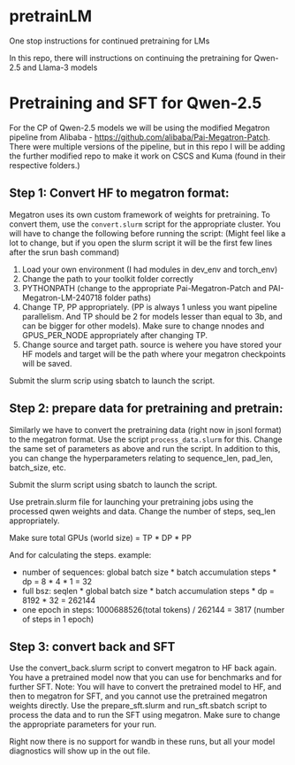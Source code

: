 # pretrainLM
One stop instructions for continued pretraining for LMs

In this repo, there will instructions on continuing the pretraining for Qwen-2.5 and Llama-3 models

Pretraining and SFT for Qwen-2.5
================================
For the CP of Qwen-2.5 models we will be using the modified Megatron pipeline from Alibaba - https://github.com/alibaba/Pai-Megatron-Patch.
There were multiple versions of the pipeline, but in this repo I will be adding the further modified repo to make it work on CSCS and Kuma (found in their respective folders.)

Step 1: Convert HF to megatron format:
--------------------------------------
Megatron uses its own custom framework of weights for pretraining. To convert them, use the `convert.slurm` script for the appropriate cluster. You will have to change the following before running the script: (Might feel like a lot to change, but if you open the slurm script it will be the first few lines after the srun bash command)
1. Load your own environment (I had modules in dev_env and torch_env)
2. Change the path to your toolkit folder correctly
3. PYTHONPATH (change to the appropriate Pai-Megatron-Patch and PAI-Megatron-LM-240718 folder paths)
4. Change TP, PP appropriately. (PP is always 1 unless you want pipeline parallelism. And TP should be 2 for models lesser than equal to 3b, and can be bigger for other models). Make sure to change nnodes and GPUS_PER_NODE appropriately after changing TP.
5. Change source and target path. source is wehere you have stored your HF models and target will be the path where your megatron checkpoints will be saved.

Submit the slurm scrip using sbatch to launch the script.


Step 2: prepare data for pretraining and pretrain:
--------------------------------------------------
Similarly we have to convert the pretraining data (right now in jsonl format) to the megatron format. Use the script `process_data.slurm` for this. Change the same set of parameters as above and run the script. In addition to this, you can change the hyperparameters relating to sequence_len, pad_len, batch_size, etc.

Submit the slurm script using sbatch to launch the script.

Use pretrain.slurm file for launching your pretraining jobs using the processed qwen weights and data. Change the number of steps, seq_len appropriately.

Make sure total GPUs (world size) = TP * DP * PP

And for calculating the steps. example:
- number of sequences: global batch size * batch accumulation steps * dp = 8 * 4 * 1 = 32
- full bsz: seqlen * global batch size * batch accumulation steps * dp = 8192 * 32 = 262144
- one epoch in steps: 1000688526(total tokens) / 262144 = 3817 (number of steps in 1 epoch)


Step 3: convert back and SFT
----------------------------
Use the convert_back.slurm script to convert megatron to HF back again. 
You have a pretrained model now that you can use for benchmarks and for further SFT.
Note: You will have to convert the pretrained model to HF, and then to megatron for SFT, and you cannot use the pretrained megatron weights directly.
Use the prepare_sft.slurm and run_sft.sbatch script to process the data and to run the SFT using megatron. Make sure to change the appropriate parameters for your run.

Right now there is no support for wandb in these runs, but all your model diagnostics will show up in the out file.

